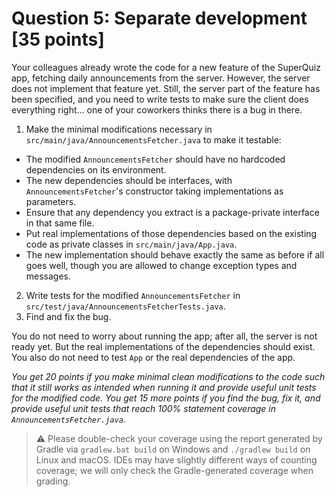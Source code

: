 # Question 5: Separate development [35 points]

Your colleagues already wrote the code for a new feature of the SuperQuiz app, fetching daily announcements from the server.
However, the server does not implement that feature yet.
Still, the server part of the feature has been specified, and you need to write tests to make sure the client does everything right...
one of your coworkers thinks there is a bug in there.

1. Make the minimal modifications necessary in `src/main/java/AnnouncementsFetcher.java` to make it testable:
  - The modified `AnnouncementsFetcher` should have no hardcoded dependencies on its environment.
  - The new dependencies should be interfaces, with `AnnouncementsFetcher`'s constructor taking implementations as parameters.
  - Ensure that any dependency you extract is a package-private interface in that same file.
  - Put real implementations of those dependencies based on the existing code as private classes in `src/main/java/App.java`.
  - The new implementation should behave exactly the same as before if all goes well, though you are allowed to change exception types and messages.
2. Write tests for the modified `AnnouncementsFetcher` in `src/test/java/AnnouncementsFetcherTests.java`.
3. Find and fix the bug.

You do not need to worry about running the app; after all, the server is not ready yet. But the real implementations of the dependencies should exist.
You also do not need to test `App` or the real dependencies of the app.

_You get 20 points if you make minimal clean modifications to the code such that it still works as intended when running it and provide useful unit tests for the modified code._
_You get 15 more points if you find the bug, fix it, and provide useful unit tests that reach 100% statement coverage in `AnnouncementsFetcher.java`._

> :warning: Please double-check your coverage using the report generated by Gradle via `gradlew.bat build` on Windows and `./gradlew build` on Linux and macOS.
> IDEs may have slightly different ways of counting coverage; we will only check the Gradle-generated coverage when grading.
